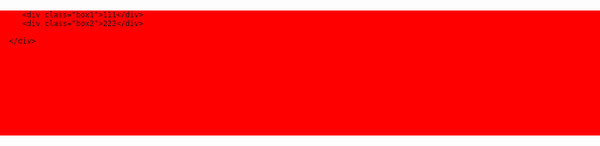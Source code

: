 <html>
   <head>
      <meta charset="utf-8">
      <title>第二个页面</title>
   </head>
   <style>
      body{
	     padding:0;
		 margin:0;
	  }
      .content{
	     height:200px;
		 width:960px;
		 background:red;
		 margin:0 auto;
		 margin-top:20px;
	  }
      .box1{
	     width:100px;
		 height:100px;
		 background:green;
		 color:red;
		 float:left;
	  }
      .box2{
	     height:100px;
		 width:100px;
		 background:blue;
		 color:red;
		 float:left;
	  }
   </style>
   <body>
      <div class="content">
	    
		 <div class="box1">111</div>
		 <div class="box2">222</div>

      </div>
   </body>
</html>
